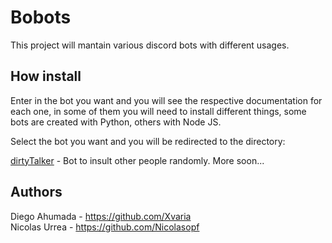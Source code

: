 # Bobots
This project will mantain various discord bots with different usages.

## How install
Enter in the bot you want and you will see the respective documentation for each one, in some of them you will need to install different things, some bots are created with Python, others with Node JS.

Select the bot you want and you will be redirected to the directory:

[dirtyTalker](dirtyTalker) - Bot to insult other people randomly.
More soon...

## Authors
Diego Ahumada - https://github.com/Xvaria<br/>
Nicolas Urrea - https://github.com/Nicolasopf
